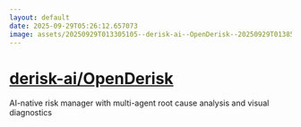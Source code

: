 ```yaml
---
layout: default
date: 2025-09-29T05:26:12.657073
image: assets/20250929T013305105--derisk-ai--OpenDerisk--20250929T013852981--cropped.png
---
```


# [derisk-ai/OpenDerisk](https://github.com/derisk-ai/OpenDerisk)

AI-native risk manager with multi-agent root cause analysis and visual diagnostics
